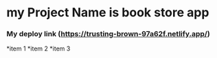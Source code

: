 # my Project Name is book store app
### My deploy link (https://trusting-brown-97a62f.netlify.app/)

*item 1
*item 2
*item 3
